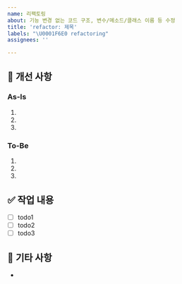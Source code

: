 ```yaml
---
name: 리팩토링
about: 기능 변경 없는 코드 구조, 변수/메소드/클래스 이름 등 수정
title: 'refactor: 제목'
labels: "\U0001F6E0 refactoring"
assignees: ''

---
```


## 📃 개선 사항

### As-Is

1. 
2. 
3. 

### To-Be

1. 
2. 
3. 

## ✅ 작업 내용

- [ ] todo1
- [ ] todo2
- [ ] todo3

## 💬 기타 사항

-
